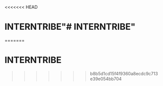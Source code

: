 <<<<<<< HEAD
# INTERNTRIBE"# INTERNTRIBE" 
=======
# INTERNTRIBE
>>>>>>> b8b5d1cd15f4f9360a8ecdc9c713e39e054bb704
